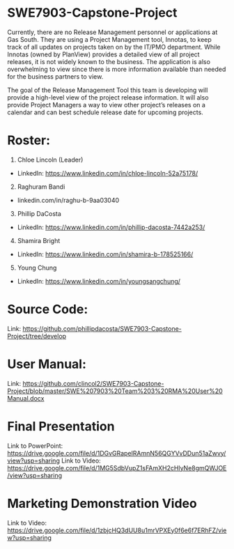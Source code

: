 # SWE7903-Capstone-Project
Currently, there are no Release Management personnel or applications at Gas South. They are using a Project Management tool, Innotas, to keep track of all updates on projects taken on by the IT/PMO department. While Innotas (owned by PlanView) provides a detailed view of all project releases, it is not widely known to the business. The application is also overwhelming to view since there is more information available than needed for the business partners to view. 

The goal of the Release Management Tool this team is developing will provide a high-level view of the project release information. It will also provide Project Managers a way to view other project’s releases on a calendar and can best schedule release date for upcoming projects. 


# Roster:
1. Chloe Lincoln (Leader)
  * LinkedIn: https://www.linkedin.com/in/chloe-lincoln-52a75178/
2. Raghuram Bandi
 * linkedin.com/in/raghu-b-9aa03040
3. Phillip DaCosta
  * LinkedIn: https://www.linkedin.com/in/phillip-dacosta-7442a253/
4. Shamira Bright
  * LinkedIn: https://www.linkedin.com/in/shamira-b-178525166/
5. Young Chung
  * LinkedIn: https://www.linkedin.com/in/youngsangchung/

# Source Code:
Link: https://github.com/phillipdacosta/SWE7903-Capstone-Project/tree/develop

# User Manual:
Link: https://github.com/clincol2/SWE7903-Capstone-Project/blob/master/SWE%207903%20Team%203%20RMA%20User%20Manual.docx

# Final Presentation
Link to PowerPoint: https://drive.google.com/file/d/1DGvGRapeIRAmnN56QGYVvDDun51aZwvy/view?usp=sharing
Link to Video: https://drive.google.com/file/d/1MG5SdbVupZ1sFAmXH2cHlyNe8gmQWJOE/view?usp=sharing

# Marketing Demonstration Video
Link to Video: https://drive.google.com/file/d/1zbjcHQ3dUU8u1mrVPXEy0f6e6f7ERhFZ/view?usp=sharing

